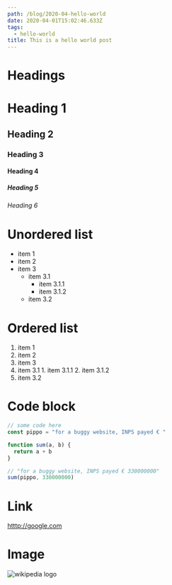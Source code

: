 ```yaml
---
path: /blog/2020-04-hello-world
date: 2020-04-01T15:02:46.633Z
tags:
  - hello-world
title: This is a hello world post
---
```

# Headings

# Heading 1

## Heading 2

### Heading 3

#### Heading 4

##### Heading 5

###### Heading 6

# Unordered list

* item 1
* item 2
* item 3
  * item 3.1
    * item 3.1.1
    * item 3.1.2
  * item 3.2

# Ordered list

1. item 1
2. item 2
3. item 3
  1. item 3.1
    1. item 3.1.1
    2. item 3.1.2
  2. item 3.2

# Code block

```javascript
// some code here
const pippo = "for a buggy website, INPS payed € "

function sum(a, b) {
  return a + b
}

// "for a buggy website, INPS payed € 330000000"
sum(pippo, 330000000)

```

# Link

[htttp://google.com](google)

# Image

<div class="flex justify-center max-w-3xl">
  <img class="max-w-sm" src="/img/wikipedia-logo.png" title="Wikipedia logo is lit" alt="wikipedia logo">
</div>